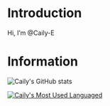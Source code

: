 # Introduction
Hi, I’m @Caily-E

# Information

![Caily's GitHub stats](https://github-readme-stats.vercel.app/api?username=Caily-E&show_icons=true&theme=radical)

[![Caily's Most Used Languaged](https://github-readme-stats.vercel.app/api/top-langs/username=Caily-E&langs_count=8&theme=radical)](https://github.com/anuraghazra/github-readme-stats)


